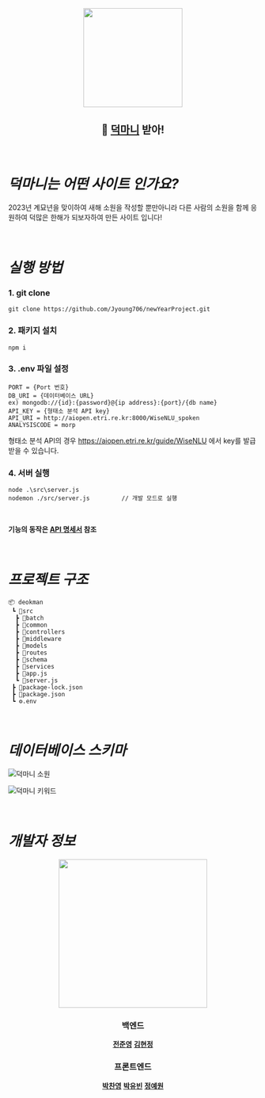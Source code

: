 <div align="center">
  <img src="https://user-images.githubusercontent.com/110225060/216814005-d3edebfb-d0a8-43ce-9dcb-9b6a3c6d13e5.png" width=200/>

## 🐰 [덕마니](https://www.deokman.site/) 받아!

</div>
  
  <br>

# _덕마니는 어떤 사이트 인가요?_

2023년 계묘년을 맞이하여 새해 소원을 작성할 뿐만아니라 다른 사람의 소원을 함께 응원하여 덕많은 한해가 되보자하여 만든 사이트 입니다!

<br>

# _실행 방법_

### 1. git clone

```
git clone https://github.com/Jyoung706/newYearProject.git
```

### 2. 패키지 설치

```
npm i
```

### 3. .env 파일 설정

```
PORT = {Port 번호}
DB_URI = {데이터베이스 URL}
ex) mongodb://{id}:{password}@{ip address}:{port}/{db name}
API_KEY = {형태소 분석 API key}
API_URI = http://aiopen.etri.re.kr:8000/WiseNLU_spoken
ANALYSISCODE = morp
```

형태소 분석 API의 경우 https://aiopen.etri.re.kr/guide/WiseNLU 에서 key를 발급받을 수 있습니다.

### 4. 서버 실행

```
node .\src\server.js
nodemon ./src/server.js         // 개발 모드로 실행
```

<br>

**기능의 동작은 [API 명세서](https://documenter.getpostman.com/view/22723440/2s8Z6zzrw1#08c2d24d-0bb8-4d68-8c3d-faf1e4da49a7) 참조**

<br>

# _프로젝트 구조_

```
📦 deokman
 ┗ 📂src
  ┣ 📂batch
  ┣ 📂common
  ┣ 📂controllers
  ┣ 📂middleware
  ┣ 📂models
  ┣ 📂routes
  ┣ 📂schema
  ┣ 📂services
  ┣ 📜app.js
  ┗ 📜server.js
 ┣ 📜package-lock.json
 ┣ 📜package.json
 ┗ ⚙️.env
```

<br>

# _데이터베이스 스키마_

![덕마니 소원](https://user-images.githubusercontent.com/110225060/216817622-a9b8905c-56ce-404e-80b4-019ce80f580a.png)

![덕마니 키워드](https://user-images.githubusercontent.com/110225060/216817619-a3b865bd-2d69-4027-806a-d22841b7486e.png)

<br>

# _개발자 정보_

<div align="center">
  <img src="https://user-images.githubusercontent.com/110225060/216816108-82e39553-7327-4893-958c-1779941b5f19.png" width=300/>

  <br>

### 백엔드

**[전준영](https://github.com/Jyoung706)**
**[김현정](https://github.com/hhhj1008)**

### 프론트엔드

**[박찬영](https://github.com/Poylib)**
**[박유빈](https://github.com/daydreamplace)**
**[정예원](https://github.com/ioni19)**

</div>
